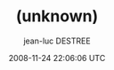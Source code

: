 ---
title: '(unknown)'
posts: 4
hash: '8IPQj10e'
author: 'jean-luc DESTREE'
date: 2008-11-24 22:06:06 UTC
sources:
  - https://tokipona.yahoogroups.narkive.com/8IPQj10e
---
